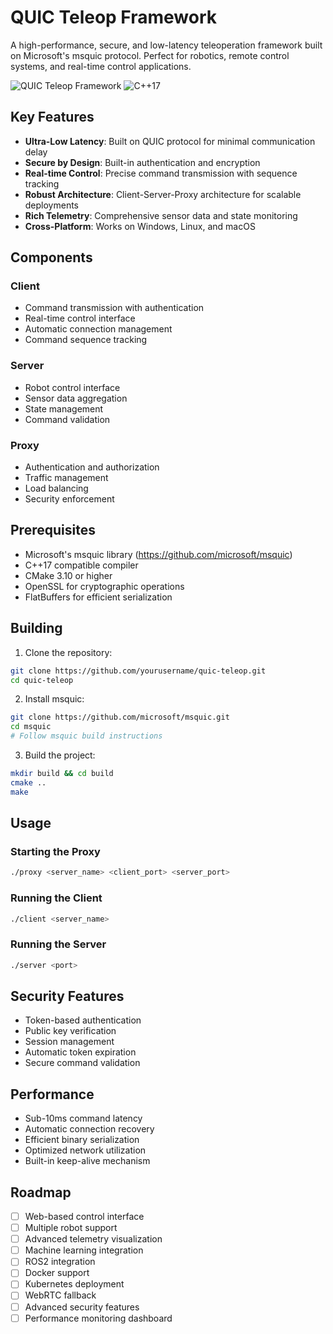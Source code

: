 # QUIC Teleop Framework

A high-performance, secure, and low-latency teleoperation framework built on Microsoft's msquic protocol. Perfect for robotics, remote control systems, and real-time control applications.

![QUIC Teleop Framework](https://img.shields.io/badge/QUIC-Teleop-blue)
![C++17](https://img.shields.io/badge/C%2B%2B-17-blue)

## Key Features

- **Ultra-Low Latency**: Built on QUIC protocol for minimal communication delay
- **Secure by Design**: Built-in authentication and encryption
- **Real-time Control**: Precise command transmission with sequence tracking
- **Robust Architecture**: Client-Server-Proxy architecture for scalable deployments
- **Rich Telemetry**: Comprehensive sensor data and state monitoring
- **Cross-Platform**: Works on Windows, Linux, and macOS

## Components

### Client
- Command transmission with authentication
- Real-time control interface
- Automatic connection management
- Command sequence tracking

### Server
- Robot control interface
- Sensor data aggregation
- State management
- Command validation

### Proxy
- Authentication and authorization
- Traffic management
- Load balancing
- Security enforcement

## Prerequisites

- Microsoft's msquic library (https://github.com/microsoft/msquic)
- C++17 compatible compiler
- CMake 3.10 or higher
- OpenSSL for cryptographic operations
- FlatBuffers for efficient serialization

## Building

1. Clone the repository:
```bash
git clone https://github.com/yourusername/quic-teleop.git
cd quic-teleop
```

2. Install msquic:
```bash
git clone https://github.com/microsoft/msquic.git
cd msquic
# Follow msquic build instructions
```

3. Build the project:
```bash
mkdir build && cd build
cmake ..
make
```

## Usage

### Starting the Proxy
```bash
./proxy <server_name> <client_port> <server_port>
```

### Running the Client
```bash
./client <server_name>
```

### Running the Server
```bash
./server <port>
```

## Security Features

- Token-based authentication
- Public key verification
- Session management
- Automatic token expiration
- Secure command validation

## Performance

- Sub-10ms command latency
- Automatic connection recovery
- Efficient binary serialization
- Optimized network utilization
- Built-in keep-alive mechanism

## Roadmap

- [ ] Web-based control interface
- [ ] Multiple robot support
- [ ] Advanced telemetry visualization
- [ ] Machine learning integration
- [ ] ROS2 integration
- [ ] Docker support
- [ ] Kubernetes deployment
- [ ] WebRTC fallback
- [ ] Advanced security features
- [ ] Performance monitoring dashboard 